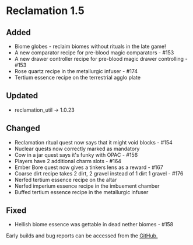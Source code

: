 # Reclamation 1.5

## Added
* Biome globes - reclaim biomes without rituals in the late game!
* A new comparator recipe for pre-blood magic comparators - #153
* A new drawer controller recipe for pre-blood magic drawer controlling - #153
* Rose quartz recipe in the metallurgic infuser - #174
* Tertium essence recipe on the terrestrial agglo plate


## Updated
* reclamation_util -> 1.0.23


## Changed
* Reclamation ritual quest now says that it might void blocks - #154
* Nuclear quests now correctly marked as mandatory
* Cow in a jar quest says it's funky with OPAC - #156
* Players have 2 additional charm slots - #164
* Ember Bore quest now gives a tinkers lens as a reward - #167
* Coarse dirt recipe takes 2 dirt, 2 gravel instead of 1 dirt 1 gravel - #176
* Nerfed tertium essence recipe on the altar
* Nerfed imperium essence recipe in the imbuement chamber
* Buffed tertium essence recipe in the metallurgic infuser


## Fixed
* Hellish biome essence was gettable in dead nether biomes - #158


Early builds and bug reports can be accessed from the [GitHub.](https://github.com/ACCBDD/reclamation-dev)